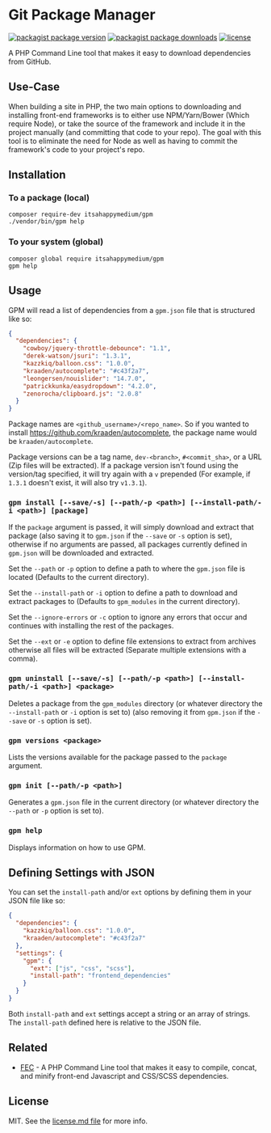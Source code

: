 # Git Package Manager

[![packagist package version](https://img.shields.io/packagist/v/itsahappymedium/gpm.svg?style=flat-square)](https://packagist.org/packages/itsahappymedium/gpm)
[![packagist package downloads](https://img.shields.io/packagist/dt/itsahappymedium/gpm.svg?style=flat-square)](https://packagist.org/packages/itsahappymedium/gpm)
[![license](https://img.shields.io/github/license/itsahappymedium/gpm.svg?style=flat-square)](license.md)

A PHP Command Line tool that makes it easy to download dependencies from GitHub.


## Use-Case

When building a site in PHP, the two main options to downloading and installing front-end frameworks is to either use NPM/Yarn/Bower (Which require Node), or take the source of the framework and include it in the project manually (and committing that code to your repo). The goal with this tool is to eliminate the need for Node as well as having to commit the framework's code to your project's repo.


## Installation

### To a package (local)

```
composer require-dev itsahappymedium/gpm
./vendor/bin/gpm help
```

### To your system (global)

```
composer global require itsahappymedium/gpm
gpm help
```


## Usage

GPM will read a list of dependencies from a `gpm.json` file that is structured like so:

```json
{
  "dependencies": {
    "cowboy/jquery-throttle-debounce": "1.1",
    "derek-watson/jsuri": "1.3.1",
    "kazzkiq/balloon.css": "1.0.0",
    "kraaden/autocomplete": "#c43f2a7",
    "leongersen/nouislider": "14.7.0",
    "patrickkunka/easydropdown": "4.2.0",
    "zenorocha/clipboard.js": "2.0.8"
  }
}
```

Package names are `<github_username>/<repo_name>`. So if you wanted to install https://github.com/kraaden/autocomplete, the package name would be `kraaden/autocomplete`.

Package versions can be a tag name, `dev-<branch>`, `#<commit_sha>`, or a URL (Zip files will be extracted). If a package version isn't found using the version/tag specified, it will try again with a `v` prepended (For example, if `1.3.1` doesn't exist, it will also try `v1.3.1`).


### `gpm install [--save/-s] [--path/-p <path>] [--install-path/-i <path>] [package]`

If the `package` argument is passed, it will simply download and extract that package (also saving it to `gpm.json` if the `--save` or `-s` option is set), otherwise if no arguments are passed, all packages currently defined in `gpm.json` will be downloaded and extracted.

Set the `--path` or `-p` option to define a path to where the `gpm.json` file is located (Defaults to the current directory).

Set the `--install-path` or `-i` option to define a path to download and extract packages to (Defaults to `gpm_modules` in the current directory).

Set the `--ignore-errors` or `-c` option to ignore any errors that occur and continues with installing the rest of the packages.

Set the `--ext` or `-e` option to define file extensions to extract from archives otherwise all files will be extracted (Separate multiple extensions with a comma).


### `gpm uninstall [--save/-s] [--path/-p <path>] [--install-path/-i <path>] <package>`

Deletes a package from the `gpm_modules` directory (or whatever directory the `--install-path` or `-i` option is set to) (also removing it from `gpm.json` if the `--save` or `-s` option is set).


### `gpm versions <package>`

Lists the versions available for the package passed to the `package` argument.


### `gpm init [--path/-p <path>]`

Generates a `gpm.json` file in the current directory (or whatever directory the `--path` or `-p` option is set to).


### `gpm help`

Displays information on how to use GPM.


## Defining Settings with JSON

You can set the `install-path` and/or `ext` options by defining them in your JSON file like so:

```json
{
  "dependencies": {
    "kazzkiq/balloon.css": "1.0.0",
    "kraaden/autocomplete": "#c43f2a7"
  },
  "settings": {
    "gpm": {
      "ext": ["js", "css", "scss"],
      "install-path": "frontend_dependencies"
    }
  }
}
```

Both `install-path` and `ext` settings accept a string or an array of strings. The `install-path` defined here is relative to the JSON file.


## Related

 - [FEC](https://github.com/itsahappymedium/fec) - A PHP Command Line tool that makes it easy to compile, concat, and minify front-end Javascript and CSS/SCSS dependencies.


## License

MIT. See the [license.md file](license.md) for more info.
